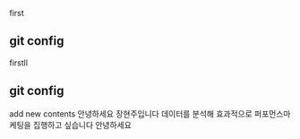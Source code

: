first
## git config
firstll
## git config
add new contents
안녕하세요 장현주입니다 데이터를 분석해 효과적으로 퍼포먼스마케팅을 집행하고 싶습니다
안녕하세요
